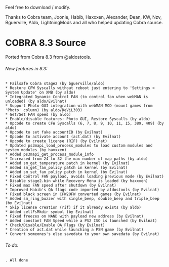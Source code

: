 Feel free to download / modify.

Thanks to Cobra team, Joonie, Habib, Haxxxen, Alexander, Dean, KW, Nzv, Bguerville, Aldo, LightningMods and all who helped updating Cobra source.

# COBRA 8.3 Source

Ported from Cobra 8.3 from @aldostools.

###### New features in 8.3:
    * Failsafe Cobra stage2 (by bguerville/aldo)
    * Restore CFW Syscalls without reboot just entering to 'Settings > System Update' on XMB (by aldo)
    * Integrated Dynamic Control FAN (to control fan when webMAN is unloaded) (by aldo/Evilnat)
    * Support Photo GUI integration with webMAN MOD (mount games from 'Photo' column) (by aldo/DeViL303)
    * Get/Set FAN speed (by aldo)
    * Enable/disable features: Photo GUI, Restore Syscalls (by aldo)
    * Opcode to create CFW Syscalls (6, 7, 8, 9, 10, 11, 15, 389, 409) (by aldo)
    * Opcode to set fake accountID (by Evilnat)
    * Opcode to activate account (act.dat) (by Evilnat)
    * Opcode to create license (RIF) (by Evilnat)
    * Updated ps3mapi_load_process_modules to load custom modules and system modules (by haxxxen)
    * Added ps3mapi_get_process_module_info
    * Increased from 24 to 32 the max number of map paths (by aldo)
    * Added sm_get_temperature patch in kernel (by Evilnat)
    * Added sm_get_fan_policy patch in kernel (by Evilnat)
    * Added sm_set_fan_policy patch in kernel (by Evilnat)
    * Fixed Control FAN payload, avoids loading previous mode (by Evilnat)
    * Disable stage2.bin while Recovery Menu is loaded (by haxxxen)
    * Fixed max FAN speed after shutdown (by Evilnat)
    * Improved Habib's QA flags code imported by aldostools (by Evilnat)
    * Fixed black screen in CFW2OFW converted games (by Evilnat)
    * Added sm_ring_buzzer with single_beep, double_beep and triple_beep (by Evilnat)
    * Skip license creation (rif) if it already exists (by aldo)
    * Added cellFsMkdir symbol (by Evilnat)
    * Fixed freezes on NAND with payload new address (by Evilnat)
    * Added constant FAN Speed while a PS2 ISO is launched (by Evilnat)
    * Check/Disable/Enable QA Flags (by Evilnat)
    * Creation of act.dat while launching a PSN game (by Evilnat)
    * Convert someones's else savedata to your own savedata (by Evilnat)
    
###### To do:
    . All done
    
